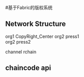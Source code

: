 #基于Fabric的版权系统

## Network Structure
org1 CopyRight_Center 
org2 press1  
org2 press2  

channel rchain  



## chaincode api
